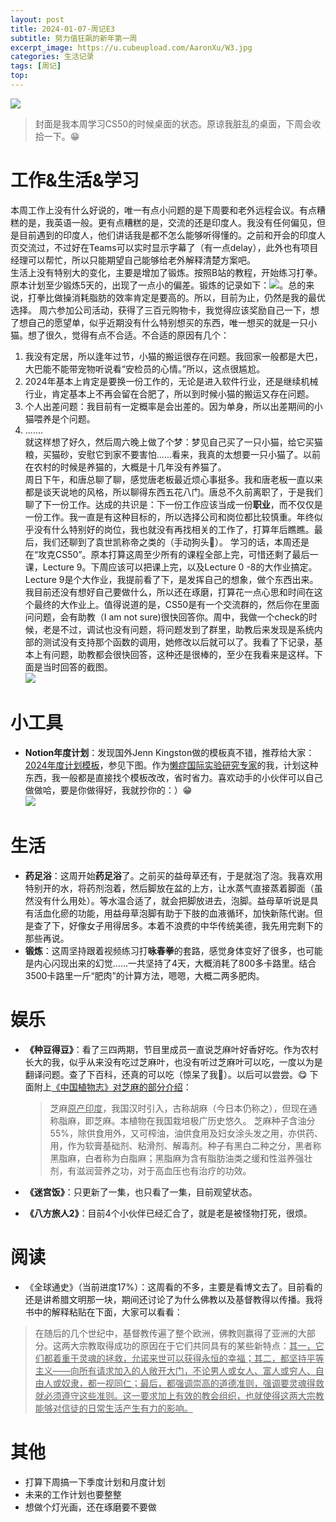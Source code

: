 ```yaml
---
layout: post
title: 2024-01-07-周记E3
subtitle: 努力值狂飙的新年第一周
excerpt_image: https://u.cubeupload.com/AaronXu/W3.jpg
categories: 生活记录
tags: [周记]
top: 
---
```


![ ](https://u.cubeupload.com/AaronXu/W3.jpg)
>封面是我本周学习CS50的时候桌面的状态。原谅我脏乱的桌面，下周会收拾一下。😁    



# 工作&生活&学习  
本周工作上没有什么好说的，唯一有点小问题的是下周要和老外远程会议。有点糟糕的是，我英语一般。更有点糟糕的是，交流的还是印度人。我没有任何偏见，但是目前遇到的印度人，他们讲话我是都不怎么能够听得懂的。之前和开会的印度人页交流过，不过好在Teams可以实时显示字幕了（有一点delay），此外也有项目经理可以帮忙，所以只能期望自己能够给老外解释清楚方案吧。    
生活上没有特别大的变化，主要是增加了锻炼。按照B站的教程，开始练习打拳。原本计划至少锻炼5天的，出现了一点小的偏差。锻炼的记录如下：![ ](https://u.cubeupload.com/AaronXu/72d452.jpeg)。总的来说，打拳比做操消耗脂肪的效率肯定是要高的。所以，目前为止，仍然是我的最优选择。
周六参加公司活动，获得了三百元购物卡，我觉得应该奖励自己一下，想了想自己的愿望单，似乎近期没有什么特别想买的东西，唯一想买的就是一只小猫。想了很久，觉得有点不合适。不合适的原因有几个：
1. 我没有定居，所以逢年过节，小猫的搬运很存在问题。我回家一般都是大巴，大巴能不能带宠物听说看“安检员的心情。”所以，这点很尴尬。    
2. 2024年基本上肯定是要换一份工作的，无论是进入软件行业，还是继续机械行业，肯定基本上不再会留在合肥了，所以到时候小猫的搬运又存在问题。
3. 个人出差问题：我目前有一定概率是会出差的。因为单身，所以出差期间的小猫喂养是个问题。
4. .......    
就这样想了好久，然后周六晚上做了个梦：梦见自己买了一只小猫，给它买猫粮，买猫砂，安慰它到家不要害怕......看来，我真的太想要一只小猫了。以前在农村的时候是养猫的，大概是十几年没有养猫了。    
周日下午，和唐总聊了聊，感觉唐老板最近烦心事挺多。我和唐老板一直以来都是谈天说地的风格，所以聊得东西五花八门。唐总不久前离职了，于是我们聊了下一份工作。达成的共识是：下一份工作应该当成一份**职业**，而不仅仅是一份工作。我一直是有这种目标的，所以选择公司和岗位都比较慎重。年终似乎没有什么特别好的岗位，我也就没有再找相关的工作了，打算年后瞧瞧。最后，我们还聊到了袁世凯称帝之类的（手动狗头🐶）。
学习的话，本周还是在“攻克CS50”。原本打算这周至少所有的课程全部上完，可惜还剩了最后一课，Lecture 9。下周应该可以把课上完，以及Lecture 0 -8的大作业搞定。Lecture 9是个大作业，我提前看了下，是发挥自己的想象，做个东西出来。我目前还没有想好自己要做什么，所以还在琢磨，打算花一点心思和时间在这个最终的大作业上。值得说道的是，CS50是有一个交流群的，然后你在里面问问题，会有助教（I am not sure)很快回答你。周中，我做一个check的时候，老是不过，调试也没有问题，将问题发到了群里，助教后来发现是系统内部的测试没有支持那个函数的调用，她修改以后就可以了。我看了下记录，基本上有问题，助教都会很快回答，这种还是很棒的，至少在我看来是这样。下面是当时回答的截图。    
![ ](https://u.cubeupload.com/AaronXu/CS502.png)



# 小工具  
- **Notion年度计划**：发现国外Jenn Kingston做的模板真不错，推荐给大家：[2024年度计划模板](https://melted-roadrunner-19b.notion.site/2024-Planner-Template-6a2aba0dc0754184bb823810d9f18b88)，参见下图。作为<u>懒症国际实验研究专家</u>的我，计划这种东西，我一般都是直接找个模板改改，省时省力。喜欢动手的小伙伴可以自己做做哈，要是你做得好，我就抄你的：）😁      
![ ](https://u.cubeupload.com/AaronXu/430712.png)

# 生活  
- **药足浴**：这周开始**药足浴**了。之前买的益母草还有，于是就泡了泡。我喜欢用特别开的水，将药剂泡着，然后脚放在盆的上方，让水蒸气直接蒸着脚面（虽然没有什么用处）。等水温合适了，就会把脚放进去，泡脚。益母草听说是具有活血化瘀的功能，用益母草泡脚有助于下肢的血液循环，加快新陈代谢。但是查了下，好像女子用得居多。本着不浪费的中华传统美德，我先用完剩下的那些再说。
- **锻炼**：这周坚持跟着视频练习打**咏春拳**的套路，感觉身体变好了很多，也可能是内心闪现出来的幻觉......一共坚持了4天，大概消耗了800多卡路里。结合3500卡路里一斤“肥肉”的计算方法，嗯嗯，大概二两多肥肉。

# 娱乐    
- **《种豆得豆》**：看了三四两期，节目里成员一直说芝麻叶好香好吃。作为农村长大的我，似乎从来没有吃过芝麻叶，也没有听过芝麻叶可以吃，一度以为是翻译问题。查了下百科，还真的可以吃（惊呆了我🤔）。以后可以尝尝。😋  下面附上[《中国植物志》对芝麻的部分介绍](https://www.iplant.cn/frps2019/frps?id=%e8%8a%9d%e9%ba%bb)：    
	> 芝麻<u>原产印度</u>，我国汉时引入，古称胡麻（今日本仍称之），但现在通称脂麻，即芝麻。本植物在我国栽培极广历史悠久。
	> 芝麻种子含油分55%，除供食用外，又可榨油，油供食用及妇女涂头发之用，亦供药、用，作为软膏基础剂、粘滑剂、解毒剂。种子有黑白二种之分，黑者称黑脂麻，白者称为白脂麻；黑脂麻为含有脂肪油类之缓和性滋养强壮剂，有滋润营养之功，对于高血压也有治疗的功效。    
	
- **《迷宫饭》**：只更新了一集，也只看了一集，目前观望状态。
- **《八方旅人2》**：目前4个小伙伴已经汇合了，就是老是被怪物打死，很烦。


# 阅读
- 《全球通史》（当前进度17%）：这周看的不多，主要是看博文去了。目前看的还是讲希腊文明那一块，期间还讨论了为什么佛教以及基督教得以传播。我将书中的解释粘贴在下面，大家可以看看：    
>在随后的几个世纪中，基督教传遍了整个欧洲，佛教则赢得了亚洲的大部分。这两大宗教取得成功的原因在于它们共同具有的某些新特点：<u>其一，它们都着重于灵魂的拯救，允诺来世可以获得永恒的幸福；其二，都坚持平等主义——向所有请求加入的人敞开大门，不论男人或女人、富人或穷人、自由人或奴隶，都一视同仁；最后，都强调崇高的道德准则，强调要灵魂得救就必须遵守这些准则。这一要求加上有效的教会组织，也就使得这两大宗教能够对信徒的日常生活产生有力的影响。</u>


# 其他
- 打算下周搞一下季度计划和月度计划
- 未来的工作计划也要整整
- 想做个灯光画，还在琢磨要不要做

